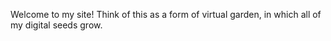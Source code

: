 

Welcome to my site! Think of this as a form of virtual garden, in which all of my digital seeds grow.


